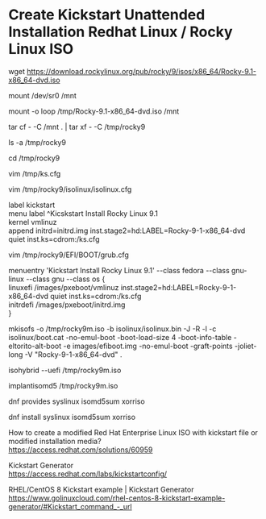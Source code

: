 # Create Kickstart Unattended Installation Redhat Linux / Rocky Linux ISO


wget https://download.rockylinux.org/pub/rocky/9/isos/x86_64/Rocky-9.1-x86_64-dvd.iso

mount /dev/sr0 /mnt

mount -o loop /tmp/Rocky-9.1-x86_64-dvd.iso /mnt

tar cf - -C /mnt . | tar xf - -C /tmp/rocky9

ls -a /tmp/rocky9

cd /tmp/rocky9

vim /tmp/ks.cfg 

vim /tmp/rocky9/isolinux/isolinux.cfg  

label kickstart  
  menu label ^Kicskstart Install Rocky Linux 9.1  
  kernel vmlinuz  
  append initrd=initrd.img inst.stage2=hd:LABEL=Rocky-9-1-x86_64-dvd quiet inst.ks=cdrom:/ks.cfg  


vim /tmp/rocky9/EFI/BOOT/grub.cfg  

menuentry 'Kickstart Install Rocky Linux 9.1' --class fedora --class gnu-linux --class gnu --class os {  
        linuxefi /images/pxeboot/vmlinuz inst.stage2=hd:LABEL=Rocky-9-1-x86_64-dvd quiet inst.ks=cdrom:/ks.cfg  
        initrdefi /images/pxeboot/initrd.img  
}  

mkisofs -o /tmp/rocky9m.iso -b isolinux/isolinux.bin -J -R -l -c isolinux/boot.cat -no-emul-boot -boot-load-size 4 -boot-info-table -eltorito-alt-boot -e images/efiboot.img -no-emul-boot -graft-points -joliet-long -V "Rocky-9-1-x86_64-dvd" .

isohybrid --uefi /tmp/rocky9m.iso

implantisomd5 /tmp/rocky9m.iso

dnf provides syslinux isomd5sum xorriso

dnf install syslinux isomd5sum xorriso

How to create a modified Red Hat Enterprise Linux ISO with kickstart file or modified installation media?  
https://access.redhat.com/solutions/60959

Kickstart Generator  
https://access.redhat.com/labs/kickstartconfig/

RHEL/CentOS 8 Kickstart example | Kickstart Generator  
https://www.golinuxcloud.com/rhel-centos-8-kickstart-example-generator/#Kickstart_command_-_url
